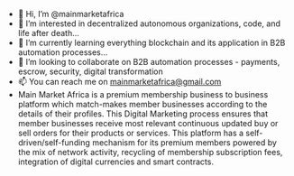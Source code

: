 - 👋 Hi, I’m @mainmarketafrica
- 👀 I’m interested in decentralized autonomous organizations, code, and life after death...
- 🌱 I’m currently learning everything blockchain and its application in B2B automation processes...
- 💞️ I’m looking to collaborate on B2B automation processes - payments, escrow, security, digital transformation
- 📫 You can reach me on mainmarketafrica@gmail.com
- Main Market Africa is a premium membership business to business platform which match-makes member businesses according to the details of their profiles. This Digital Marketing process ensures that member businesses receive most relevant continuous updated buy or sell orders for their products or services. This platform has a self-driven/self-funding mechanism for its premium members powered by the mix of network activity, recycling of membership subscription fees, integration of digital currencies and smart contracts.
<!---

You can click the Preview link to take a look at your changes.
--->
